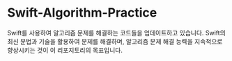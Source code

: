 # Swift-Algorithm-Practice
Swift를 사용하여 알고리즘 문제를 해결하는 코드들을 업데이트하고 있습니다. Swift의 최신 문법과 기술을 활용하여 문제를 해결하며, 알고리즘 문제 해결 능력을 지속적으로 향상시키는 것이 이 리포지토리의 목표입니다.
